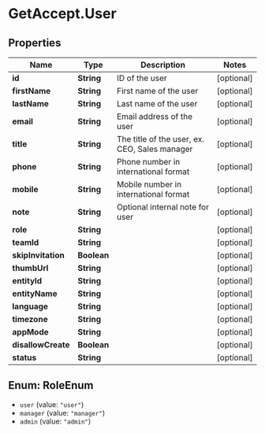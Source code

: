 # GetAccept.User

## Properties
Name | Type | Description | Notes
------------ | ------------- | ------------- | -------------
**id** | **String** | ID of the user | [optional] 
**firstName** | **String** | First name of the user | [optional] 
**lastName** | **String** | Last name of the user | [optional] 
**email** | **String** | Email address of the user | [optional] 
**title** | **String** | The title of the user, ex. CEO, Sales manager | [optional] 
**phone** | **String** | Phone number in international format | [optional] 
**mobile** | **String** | Mobile number in international format | [optional] 
**note** | **String** | Optional internal note for user | [optional] 
**role** | **String** |  | [optional] 
**teamId** | **String** |  | [optional] 
**skipInvitation** | **Boolean** |  | [optional] 
**thumbUrl** | **String** |  | [optional] 
**entityId** | **String** |  | [optional] 
**entityName** | **String** |  | [optional] 
**language** | **String** |  | [optional] 
**timezone** | **String** |  | [optional] 
**appMode** | **String** |  | [optional] 
**disallowCreate** | **Boolean** |  | [optional] 
**status** | **String** |  | [optional] 

<a name="RoleEnum"></a>
## Enum: RoleEnum

* `user` (value: `"user"`)
* `manager` (value: `"manager"`)
* `admin` (value: `"admin"`)

